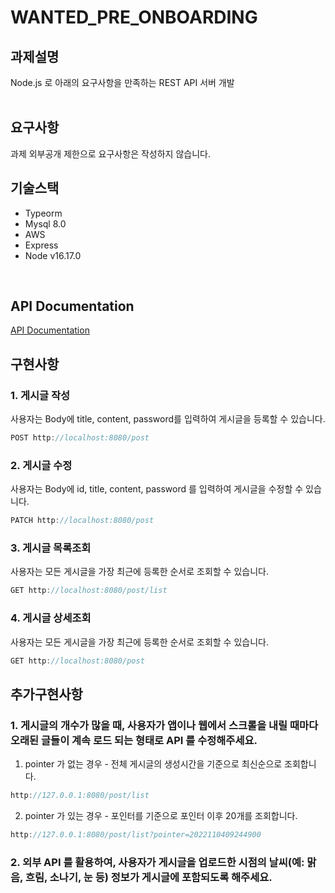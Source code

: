 # WANTED_PRE_ONBOARDING

## 과제설명
Node.js 로 아래의 요구사항을 만족하는 REST API 서버 개발<br/>
<br/>

## 요구사항
과제 외부공개 제한으로 요구사항은 작성하지 않습니다.<br/>
## 기술스택
 - Typeorm
 - Mysql 8.0
 - AWS
 - Express
 - Node v16.17.0
<br/>

## API Documentation
[API Documentation](https://hollow-dirt-849.notion.site/b8b90985418f42c49bfba669aa694d44?v=0489ebd4310a401ca9dd7be45cb7481c)
## 구현사항

### 1. 게시글 작성
사용자는 Body에 title, content, password를 입력하여 게시글을 등록할 수 있습니다.<br/>
```javascript
POST http://localhost:8080/post
```
### 2. 게시글 수정
사용자는 Body에 id, title, content, password 를 입력하여 게시글을 수정할 수 있습니다.<br/>
```javascript
PATCH http://localhost:8080/post
```
### 3. 게시글 목록조회
사용자는 모든 게시글을 가장 최근에 등록한 순서로 조회할 수 있습니다.<br/>
```javascript
GET http://localhost:8080/post/list
```
### 4. 게시글 상세조회
사용자는 모든 게시글을 가장 최근에 등록한 순서로 조회할 수 있습니다.<br/>
```javascript
GET http://localhost:8080/post
```

## 추가구현사항

### 1. 게시글의 개수가 많을 때, 사용자가 앱이나 웹에서 스크롤을 내릴 때마다 오래된 글들이 계속 로드 되는 형태로 API 를 수정해주세요.

1) pointer 가 없는 경우 - 전체 게시글의 생성시간을 기준으로 최신순으로 조회합니다.
```javascript
http://127.0.0.1:8080/post/list
```

2) pointer 가 있는 경우 - 포인터를 기준으로 포인터 이후 20개를 조회합니다.
```javascript
http://127.0.0.1:8080/post/list?pointer=2022110409244900
```

### 2. 외부 API 를 활용하여, 사용자가 게시글을 업로드한 시점의 날씨(예: 맑음, 흐림, 소나기, 눈 등) 정보가 게시글에 포함되도록 해주세요.
